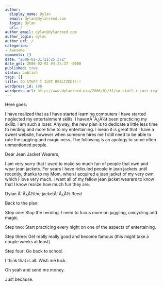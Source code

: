 ```yaml
---
author:
  display_name: Dylan
  email: dylan@dylanreed.com
  login: dylan
  url: /
author_email: dylan@dylanreed.com
author_login: dylan
author_url: /
categories:
- Awesome
comments: []
date: "2006-01-31T21:25:37Z"
date_gmt: 2006-02-01 04:25:37 -0600
published: true
status: publish
tags: []
title: SO STUFF I JUST REALIZED!!!!
wordpress_id: 198
wordpress_url: http://www.dylanreed.org/2006/01/31/so-stuff-i-just-realized/
---
```


Here goes:

I have realized that as I have started learning computers I have started neglected my entertainment skills. I havenÃ¯Â¿Â½t been practicing my skillz. I am such a loser. Anyway, the new plan is to dedicate a little less time to nerding and more time to my entertaining. I mean it is great that I have a sweet website, however when someone hires me I still need to be able to rule the juggling and magic ness. The following is an apology to some often unmentioned people.

Dear Jean Jacket Wearers,

I am very sorry that I used to make so much fun of people that own and wear jean jackets. For years I have ridiculed people in jean jackets until recently, thanks to my Mom, when I acquired a jean jacket of my very own which I love very much. I want all of my fellow jean jacket wearers to know that I know realize how much fun they are.

Dylan Ã¯Â¿Â½the jacketÃ¯Â¿Â½ Reed

Back to the plan:

Step one: Stop the nerding. I need to focus more on juggling, unicycling and magic.

Step two: Start practicing every night on one of the aspects of entertaining.

Step three: Get really really good and become famous (this might take a couple weeks at least)

Step four: Go back to school.

I think that is all. Wish me luck.

Oh yeah and send me money.

Just because.
